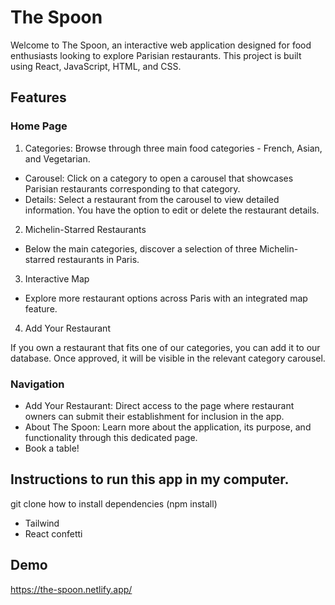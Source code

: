 # The Spoon

Welcome to The Spoon, an interactive web application designed for food enthusiasts looking to explore Parisian restaurants. This project is built using React, JavaScript, HTML, and CSS.

## Features

### Home Page

1. Categories: Browse through three main food categories - French, Asian, and Vegetarian.

- Carousel: Click on a category to open a carousel that showcases Parisian restaurants corresponding to that category.
- Details: Select a restaurant from the carousel to view detailed information. You have the option to edit or delete the restaurant details.

2. Michelin-Starred Restaurants

- Below the main categories, discover a selection of three Michelin-starred restaurants in Paris.

3. Interactive Map

- Explore more restaurant options across Paris with an integrated map feature.

4. Add Your Restaurant

If you own a restaurant that fits one of our categories, you can add it to our database. Once approved, it will be visible in the relevant category carousel.

### Navigation

- Add Your Restaurant: Direct access to the page where restaurant owners can submit their establishment for inclusion in the app.
- About The Spoon: Learn more about the application, its purpose, and functionality through this dedicated page.
- Book a table!

## Instructions to run this app in my computer.

git clone
how to install dependencies (npm install)

- Tailwind
- React confetti

## Demo

https://the-spoon.netlify.app/
